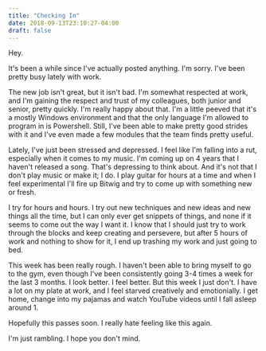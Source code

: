 ```yaml
---
title: "Checking In"
date: 2018-09-13T23:10:27-04:00
draft: false
---
```


Hey. 

It's been a while since I've actually posted anything. I'm sorry. I've been pretty busy lately with work.

The new job isn't great, but it isn't bad. I'm somewhat respected at work, and I'm gaining the respect and trust of my colleagues, both junior and senior, pretty quickly. I'm really happy about that. I'm a little peeved that it's a mostly Windows environment and that the only language I'm allowed to program in is Powershell. Still, I've been able to make pretty good strides with it and I've even made a few modules that the team finds pretty useful.

Lately, I've just been stressed and depressed. I feel like I'm falling into a rut, especially when it comes to my music. I'm coming up on 4 years that I haven't released a song. That's depressing to think about. And it's not that I don't play music or make it; I do. I play guitar for hours at a time and when I feel experimental I'll fire up Bitwig and try to come up with something new or fresh.

I try for hours and hours. I try out new techniques and new ideas and new things all the time, but I can only ever get snippets of things, and none if it seems to come out the way I want it. I know that I should just try to work through the blocks and keep creating and persevere, but after 5 hours of work and nothing to show for it, I end up trashing my work and just going to bed.

This week has been really rough. I haven't been able to bring myself to go to the gym, even though I've been consistently going 3-4 times a week for the last 3 months. I look better. I feel better. But this week I just don't. I have a lot on my plate at work, and I feel starved creatively and emotionially. I get home, change into my pajamas and watch YouTube videos until I fall asleep around 1.

Hopefully this passes soon. I really hate feeling like this again. 

I'm just rambling. I hope you don't mind.